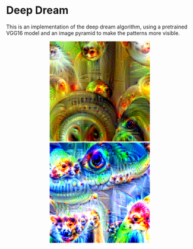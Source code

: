 # Deep Dream
 
This is an implementation of the deep dream algorithm, using a pretrained VGG16 model and an image pyramid to make the patterns more visible.


<p align="center">
<img src="data/Output images/Forest_lr_1e-4.png" width="270px">
<img src="data/Output images/sky_lr_3e-4.png" width="270px">
</p>